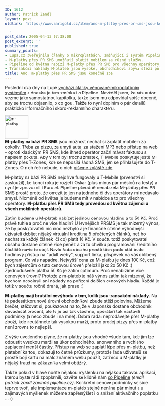 ```yaml
---
ID: 1612
author: Patrick Zandl
layout: post
oldlink: 'https://www.marigold.cz/item/ano-m-platby-pres-pr-sms-jsou-konecne-zde

  '
post_date: 2005-04-13 07:38:00
post_excerpt: ''
published: true
summary_points:
- Lupa.cz zveřejnila články o mikroplatbách, zmiňující i systém Pipeline.
- M-platby přes PR SMS umožňují platit mobilem za různé služby.
- Pipeline od května nabízí M-platby přes PR SMS pro všechny operátory.
- Transakční náklady M-plateb jsou vysoké, obchodníkovi zbývá stěží polovina.
title: Ano, m-platby přes PR SMS jsou konečně zde
---
```


<p>Poslední dva dny  na Lupě <a href="http://www.lupa.cz/clanek.php3?show=4066">vychází články věnované mikroplatbním systémům</a> a dneska je tam zmínka i o Pipeline. Nevěděl jsem, že nás autor vezme jako samostatnou kapitolku, takže jsem mu odpovídal spíše obecně, aby se trochu objasnilo, o co gou. Takže to nyní doplním o pár detailů prakticko informačního i skoro-reklamního charakteru. </p>

<div class="rightbox"><img src="/wp-content/uploads/20050413-mplatby.gif" alt="m-platby" width="76" height="77" /></div><b>M-platby na bázi PR SMS</b> jsou možnost nechat si zaplatit mobilem za cokoliv. Třeba za pizzu, za umytí auta, za stažení MP3 nebo přístup na web - oproti klasickým PR SMS, kde ihned operátor začal mávat fakturou s nápisem pokuta. Aby v tom byl trochu zmatek, T-Mobile poskytuje ještě M-platby přes T-Zones, kde se neposílá žádná SMS, jen se přihlašujete do T-Zones. O nich řeč nebude, o nich <a href="http://www.pipeline.cz/mplatby.shtml">píšeme zvláště zde</a>. </p>

<p>M-platby na bázi PR SMS nejdříve fungovaly u T-Mobile (prvenství si zasloužil), ke konci roku je rozjel i Oskar (plus mínus pár měsíců na testy) a nyní je zprovoznil i Eurotel. Pipeline původně nenabízela M-platby přes PR SMS prostě proto, že omezit je jen na jednoho či dva operátory mi nedávalo smysl. Nicméně od května je budeme mít v nabídce a to pro všechny operátory. <b>M-platbu přes PR SMS tedy provedou od května zájemci u všech mobilních operátorů. </b></p>

<p>Zatím budeme u M-plateb nabízet jedinou cenovou hladinu a to 50 Kč. Proč právě tuhle a proč ne více hladin? U levnějších PRSMS je tak mizerný výnos, že by poskytovateli nic moc nezbylo a je finančně citelně výhodnější uživateli dobíjet nějaký virtuální kredit na 5 přečtených článků, než ho nechat za každý článek (či co) platit 10 Kč. V součtu totiž poskytovatel obsahu dostane citelně více peněz a za tu chvilku programování kreditního úložiště navíc to stojí. Navíc řada obsahu prostě těch pade stát bude - hodinový přístup na "adult weby", support linka, příspěvek na váš oblíbený program. Co vás napadne. Nejvyšší cena za M-platbu je dnes 100 Kč, což bych zájemcům o tuto cenovou úroveň přeložil jako 2x 50 Kč :) Zjednodušeně: platba 50 Kč je zatím optimum. Proč nenabízíme více cenových úrovní? Protože z m-plateb je náš výnos zatím tak mizerný, že bychom nepokryli ani náklady na pořízení dalších cenových hladin. Každá je totiž v součtu ročně drahá, jak prase :(</p>

<p><b>M-platby mají brutální nevýhodu v tom, kolik jsou transakční náklady</b>. Na té padesátikorunové úrovni obchodníkovi zbude stěží polovina. Můžeme brečet, stěžovat si, poukazovat na to, že v Japonsku dostane obchodník devadesát procent, ale to je asi tak všechno, operátoři tak nastavili podmínky (a neco zbude i na mne). Dobrá rada: neprodávejte přes M-platby zboží, kde neutáhnete tak vysokou marži, proto prodej pizzy přes m-platby není zrovna to nejlepší. </p>

<p>Z výše uvedeného plyne, že m-platby jsou vhodné všude tam, kde jim lze odpustit vysokou marži na úkor pohodlného, anonymního a rychlého zaplacení menší částky. Přístup na web se zaplatí lépe přes m-platbu, než platební kartou, dokazují to četné průzkumy, protože řada uživatelů se prostě bojí kartu na málo známém webu použít, zatímco u M-platby je nějaký fraud na zákazníka velmi obtížný. </p>

<p>Takže pokud v hlavě nosíte nějakou myšlenku na nějakou takovou aplikaci, kterou byste rádi zpoplatnili, ozvěte se klidně nám <a href="http://www.pipeline.cz">do Pipeline</a> <i>(email patrick.zandl zavináč pipeline.cz)</i>. Konkrétní cenové podmínky se sice teprve tvoří, ale implementace m-plateb stejně není na pár minut a u zajímavých myšlenek můžeme zapřemýšlet i o snížení aktivačního poplatku ... :)
</p>